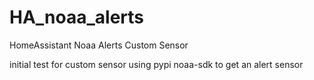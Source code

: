 # HA_noaa_alerts
HomeAssistant Noaa Alerts Custom Sensor

initial test for custom sensor using pypi noaa-sdk to get an alert sensor
